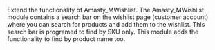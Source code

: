Extend the functionality of Amasty_MWishlist.
The Amasty_MWishlist module contains a search bar on the wishlist page (customer account) where you can search for products and add them to the wishlist. This search bar is programed to find by SKU only.
This module adds the functionality to find by product name too.
